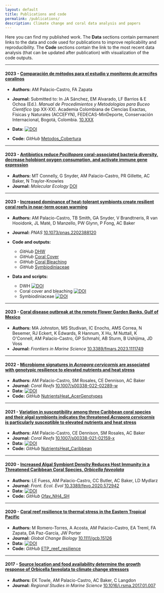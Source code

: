 ```yaml
---
layout: default
title: Publications and code
permalink: /publications/
description: Climate change and coral data analysis and papers
---
```


Here you can find my published work. The **Data** sections contain permanent links to the data and code used for publications to improve replicability and reproducibility. The **Code** sections contain the link to the most recent data analysis (that can be updated after publication) with visualization of the code outputs. 

-----

#### 2023 - [Comparación de métodos para el estudio y monitoreo de arrecifes coralinos](https://linktopub)

* **Authors:** AM Palacio-Castro, FA Zapata
* **Journal:** Submitted to: In JA Sánchez, EM Alvarado, LF Barrios & E Ochoa (Ed.). _Manual de Procedimientos y Metodologías para Buceo Científico_ (pp XX-XX). Academia Colombiana de Ciencias Exactas, Físicas y Naturales (ACCEFYN), FEDECAS-MinDeporte, Conservación Internacional, Bogotá, Colombia. [10.XXX](https://link.topublication)

* **Data:** [![DOI](https://zenodo.org/badge/DOI/10.5281/zenodo.6369273.svg)](https://doi.org/10.5281/zenodo.6369273)
* **Code:** _GitHub_ [Metodos_Cobertura](https://anampc.github.io/Metodos_Cobertura/)
  
-----
#### 2023 - [Antibiotics reduce <i>Pocillopora</i> coral-associated bacteria diversity, decrease holobiont oxygen consumption, and activate immune gene expression](https://linktopub)
* **Authors:** MT Connelly, G Snyder, AM Palacio-Castro, PR Gillette, AC Baker, N Traylor-Knowles
* **Journal:** _Molecular Ecology_ [DOI](https://doi.org/XX)

-----

#### 2023 - [Increased dominance of heat-tolerant symbionts create resilient coral reefs in near-term ocean warming](https://doi.org/10.1073/pnas.2202388120)

* **Authors:** AM Palacio-Castro, TB Smith, GA Snyder, V Brandtneris, R van Hooidonk, JL Maté, D Manzello, PW Glynn, P Fong, AC Baker
* **Journal:** _PNAS_ [10.1073/pnas.2202388120](https://doi.org/10.1073/pnas.2202388120)

* **Code and outputs:**
    * _GitHub_ [DHW](https://anampc.github.io/DHW_Uva/)
    * _GitHub_ [Coral Cover](https://anampc.github.io/Uva_ENSO_Cover_Bleaching/)
    * _GitHub_ [Coral Bleaching](https://rpubs.com/anampc20/Uva_ENSO_Cover_Bleaching)
    * _GitHub_ [Symbiodiniaceae](https://anampc.github.io/Symbiodiniaceae_Uva/)


* **Data and scripts:** 
    * DWH [![DOI](https://zenodo.org/badge/DOI/10.5281/zenodo.7035690.svg)](https://doi.org/10.5281/zenodo.7035690)
    * Coral cover and bleaching [![DOI](https://zenodo.org/badge/DOI/10.5281/zenodo.7035828.svg)](https://doi.org/10.5281/zenodo.7035828)
    * Symbiodiniaceae [![DOI](https://zenodo.org/badge/DOI/10.5281/zenodo.7035874.svg)](https://doi.org/10.5281/zenodo.7035874)
  
 -----

#### 2023 - [Coral disease outbreak at the remote Flower Garden Banks, Gulf of Mexico](https://doi.org/10.1016/j.rsma.2017.01.007)

* **Authors:** MA Johnston, MS Studivan, IC Enochs, AMS Correa, N Besemer, RJ Eckert, K Edwards, R Hannum, X Hu, M Nuttall, K O'Connell, AM Palacio-Castro, GP Schmahl, AB Sturm, B Ushijima, JD Voss
* **Journal:** _Frontiers in Marine Science_ [10.3389/fmars.2023.1111749](https://doi.org/10.3389/fmars.2023.1111749)

-----

#### 2022 - [Microbiome signatures in *Acropora cervicornis* are associated with genotypic resilience to elevated nutrients and heat stress](https://rdcu.be/cRFc1)

* **Authors:** AM Palacio-Castro, SM Rosales, CE Dennison, AC Baker
* **Journal:** _Coral Reefs_ [10.1007/s00338-022-02289-w](https://rdcu.be/cRFc1)
* **Data:** [![DOI](https://zenodo.org/badge/218383066.svg)](https://zenodo.org/badge/latestdoi/218383066)
* **Code:** _GitHub_ [NutrientsHeat_AcerGenotypes](https://anampc.github.io/Nutrients_Genotypes/)
  
-----


#### 2021 - [Variation in susceptibility among three Caribbean coral species and their algal symbionts indicates the threatened *Acropora cervicornis* is particularly susceptible to elevated nutrients and heat stress](https://rdcu.be/cpS3F)

* **Authors:** AM Palacio-Castro, CE Dennison, SM Rosales, AC Baker
* **Journal:** _Coral Reefs_ [10.1007/s00338-021-02159-x](https://rdcu.be/cpS3F)
* **Data:** [![DOI](https://zenodo.org/badge/DOI/10.5281/zenodo.4632232.svg)](https://doi.org/10.5281/zenodo.4632232)
* **Code:** _GitHub_ [NutrientsHeat_Caribbean](https://anampc.github.io/NutrientsHeat_Caribbean/)
  
-----

#### 2020 - [Increased Algal Symbiont Density Reduces Host Immunity in a Threatened Caribbean Coral Species, *Orbicella faveolata*](https://doi.org/10.3389/fevo.2020.572942)

* **Authors:** LE Fuess, AM Palacio-Castro, CC Butler, AC Baker, LD Mydlarz
* **Journal:** _Front. Ecol. Evol_  [10.3389/fevo.2020.572942](https://doi.org/10.3389/fevo.2020.572942) 
* **Data:** [![DOI](https://zenodo.org/badge/224942894.svg)](https://zenodo.org/badge/latestdoi/224942894)
* **Code:** _GitHub_ [Ofav_NH4_SH](https://anampc.github.io/Ofav_NH4_SH/)
  
-----

#### 2020 - [Coral reef resilience to thermal stress in the Eastern Tropical Pacific](http://dx.doi.org/10.1111/gcb.15126)

* **Authors:** M Romero-Torres, A Acosta, AM Palacio-Castro, EA Treml, FA Zapata, DA Paz-García, JW Porter
* **Journal:** _Global Change Biology_ [10.1111/gcb.15126](http://dx.doi.org/10.1111/gcb.15126)
* **Data:** [![DOI](https://zenodo.org/badge/doi/10.5281/zenodo.3404205.svg)](http://dx.doi.org/10.5281/zenodo.3404205)
* **Code:** _GitHub_ [ETP_reef_resilience](https://anampc.github.io/ETP_reef_resilience/)

-----

#### 2017 - [Source location and food availability determine the growth response of Orbicella faveolata to climate change stressors](https://doi.org/10.1016/j.rsma.2017.01.007)

* **Authors:** EK Towle, AM Palacio-Castro, AC Baker, C Langdon
* **Journal:** _Regional Studies in Marine Science_ [10.1016/j.rsma.2017.01.007](https://doi.org/10.1016/j.rsma.2017.01.007)




